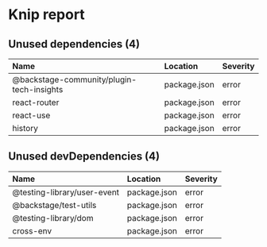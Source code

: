 # Knip report

## Unused dependencies (4)

| Name                                      | Location     | Severity |
| :---------------------------------------- | :----------- | :------- |
| @backstage-community/plugin-tech-insights | package.json | error    |
| react-router                              | package.json | error    |
| react-use                                 | package.json | error    |
| history                                   | package.json | error    |

## Unused devDependencies (4)

| Name                        | Location     | Severity |
| :-------------------------- | :----------- | :------- |
| @testing-library/user-event | package.json | error    |
| @backstage/test-utils       | package.json | error    |
| @testing-library/dom        | package.json | error    |
| cross-env                   | package.json | error    |


